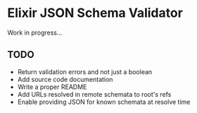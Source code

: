 # Elixir JSON Schema Validator

Work in progress...

## TODO

* Return validation errors and not just a boolean
* Add source code documentation
* Write a proper README
* Add URLs resolved in remote schemata to root's refs
* Enable providing JSON for known schemata at resolve time

